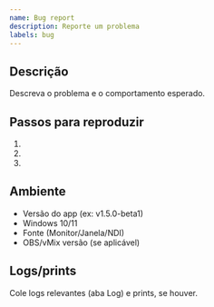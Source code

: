 ```yaml
---
name: Bug report
description: Reporte um problema
labels: bug
---
```


## Descrição
Descreva o problema e o comportamento esperado.

## Passos para reproduzir
1. 
2. 
3. 

## Ambiente
- Versão do app (ex: v1.5.0-beta1)
- Windows 10/11
- Fonte (Monitor/Janela/NDI)
- OBS/vMix versão (se aplicável)

## Logs/prints
Cole logs relevantes (aba Log) e prints, se houver. 